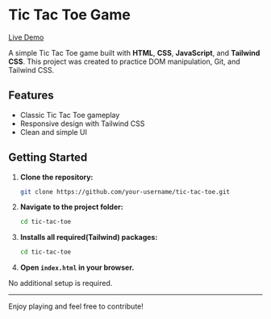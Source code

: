 # Tic Tac Toe Game

[Live Demo](https://your-live-link-here.com)

A simple Tic Tac Toe game built with **HTML**, **CSS**, **JavaScript**, and **Tailwind CSS**. This project was created to practice DOM manipulation, Git, and Tailwind CSS.

## Features

- Classic Tic Tac Toe gameplay
- Responsive design with Tailwind CSS
- Clean and simple UI

## Getting Started

1. **Clone the repository:**
    ```bash
    git clone https://github.com/your-username/tic-tac-toe.git
    ```
2. **Navigate to the project folder:**
    ```bash
    cd tic-tac-toe
    ```
3. **Installs all required(Tailwind) packages:**
    ```bash
    cd tic-tac-toe
    ```
4. **Open `index.html` in your browser.**

No additional setup is required.

---

Enjoy playing and feel free to contribute!
